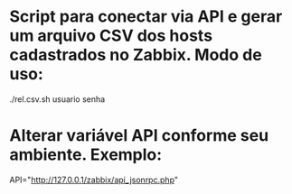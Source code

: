 # Script para conectar via API e gerar um arquivo CSV dos hosts cadastrados no Zabbix. Modo de uso:
./rel.csv.sh usuario senha

# Alterar variável API conforme seu ambiente. Exemplo:
API="http://127.0.0.1/zabbix/api_jsonrpc.php"
